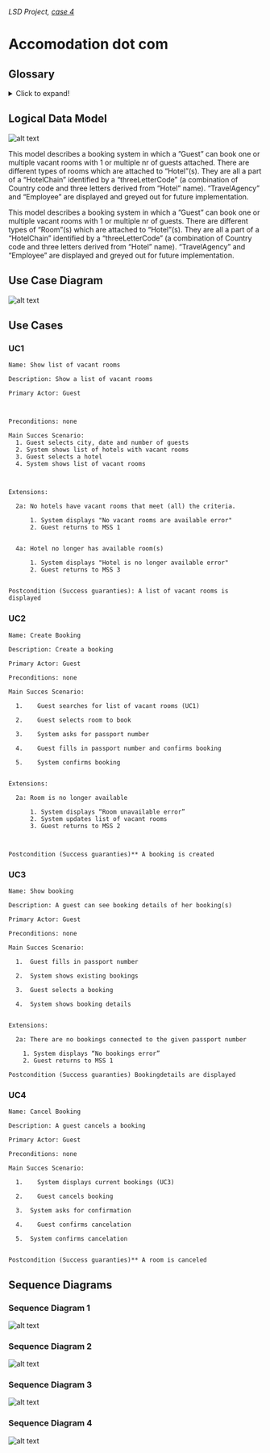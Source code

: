 _LSD Project, [case 4](https://datsoftlyngby.github.io/soft2020fall/resources/da1526ac-case-4.pdf)_

# **Accomodation dot com**

## **Glossary**

<details>
  <summary>Click to expand!</summary>

### **Nouns**



| WORD                           | LDM |
|:-------------------------------|:---:|
| Hotel chain                    |  x  |
| It system                      |     |
| Hotel room                     |  x  |
| System                         |     |
| Web service                    |     |
| Third party solution           |     |
| Web application                |     |
| Employee                       |  x  |
| Travel agency                  |  x  |
| Accommodation                  |  ?  |
| Agreement                      |     |
| Five letter code               |  x  |
| Letters                        |     |
| Hotel                          |  x  |
| 6 digit number                 |  x  |
| name                           |  x  |
| address                        |  x  |
| city                           |  x  |
| distance to center             |  x  |
| star ratings                   |  x  |
| Number rooms                   |  x  |
| Room number                    |  x  |
| digits and Optional letter a-z |  x  |
| Room                           |  x  |
| Guest                          |  x  |
| Type                           |  x  |
| S single                       |  ?  |
| D double                       |  ?  |
| T twin                         |  ?  |
| F family                       |  ?  |
| M meeting room                 |  ?  |
| individual Price               |  x  |
| Passport number                |  x  |
| Booking                        |  x  |
| Adult guest                    |  x  |
| Child guest                    |  x  |
| Nights                         |  x  |
| Capacity                       |  x  |
| Stay                           |     |
| Late arrival                   |  x  |
| Service                        |     |
| task                           |     |
| Vacant hotel room              |  x  |
| City                           |  x  |
| time period                    |  x  |
| Error message                  |     |

</details>


## **Logical Data Model**



![alt text](https://github.com/Team-A-SOFT2020/Accomodation-dot-com/blob/main/Documentation/LogicalDataModel.png)



This model describes a booking system in which a ”Guest” can book one or multiple vacant rooms with 1 or multiple nr of guests attached.
There are different types of rooms which are attached to “Hotel”(s). They are all a part of a “HotelChain” identified by a “threeLetterCode” (a combination of Country code and three letters derived from “Hotel” name).
“TravelAgency” and “Employee” are displayed and greyed out for future implementation.

This model describes a booking system in which a ”Guest” can book one or multiple vacant rooms with 1 or multiple nr of guests.
There are different types of “Room”(s) which are attached to “Hotel”(s). They are all a part of a “HotelChain” identified by a “threeLetterCode” (a combination of Country code and three letters derived from “Hotel” name).
“TravelAgency” and “Employee” are displayed and greyed out for future implementation.



## **Use Case Diagram**



![alt text](https://github.com/Team-A-SOFT2020/Accomodation-dot-com/blob/main/Documentation/UseCaseDiagram.png)


## **Use Cases**



### UC1


    Name: Show list of vacant rooms

    Description: Show a list of vacant rooms

    Primary Actor: Guest



    Preconditions: none

    Main Succes Scenario:
      1. Guest selects city, date and number of guests
      2. System shows list of hotels with vacant rooms
      3. Guest selects a hotel
      4. System shows list of vacant rooms



    Extensions:

      2a: No hotels have vacant rooms that meet (all) the criteria.

          1. System displays "No vacant rooms are available error"
          2. Guest returns to MSS 1


      4a: Hotel no longer has available room(s)

          1. System displays "Hotel is no longer available error"
          2. Guest returns to MSS 3


    Postcondition (Success guaranties): A list of vacant rooms is displayed





### UC2


    Name: Create Booking

    Description: Create a booking

    Primary Actor: Guest

    Preconditions: none

    Main Succes Scenario:

      1.	Guest searches for list of vacant rooms (UC1)

      2.	Guest selects room to book

      3. 	System asks for passport number

      4.	Guest fills in passport number and confirms booking

      5.	System confirms booking


    Extensions:

      2a: Room is no longer available

          1. System displays “Room unavailable error”
          2. System updates list of vacant rooms
          3. Guest returns to MSS 2



    Postcondition (Success guaranties)** A booking is created




### UC3



    Name: Show booking

    Description: A guest can see booking details of her booking(s)

    Primary Actor: Guest

    Preconditions: none

    Main Succes Scenario:

      1.  Guest fills in passport number

      2.  System shows existing bookings

      3.  Guest selects a booking

      4.  System shows booking details


    Extensions:

      2a: There are no bookings connected to the given passport number

        1. System displays “No bookings error”
        2. Guest returns to MSS 1

    Postcondition (Success guaranties) Bookingdetails are displayed



### UC4


    Name: Cancel Booking

    Description: A guest cancels a booking

    Primary Actor: Guest

    Preconditions: none

    Main Succes Scenario:

      1.	System displays current bookings (UC3)

      2.	Guest cancels booking

      3.  System asks for confirmation

      4.	Guest confirms cancelation

      5.  System confirms cancelation


    Postcondition (Success guaranties)** A room is canceled



## **Sequence Diagrams**


### Sequence Diagram 1


![alt text](https://github.com/Team-A-SOFT2020/Accomodation-dot-com/blob/main/Documentation/sequenceDiagram1.png)

### Sequence Diagram 2

![alt text](https://github.com/Team-A-SOFT2020/Accomodation-dot-com/blob/main/Documentation/sequenceDiagram2.png)

### Sequence Diagram 3

![alt text](https://github.com/Team-A-SOFT2020/Accomodation-dot-com/blob/main/Documentation/sequenceDiagram3.png)

### Sequence Diagram 4

![alt text](https://github.com/Team-A-SOFT2020/Accomodation-dot-com/blob/main/Documentation/sequenceDiagram4.png)
